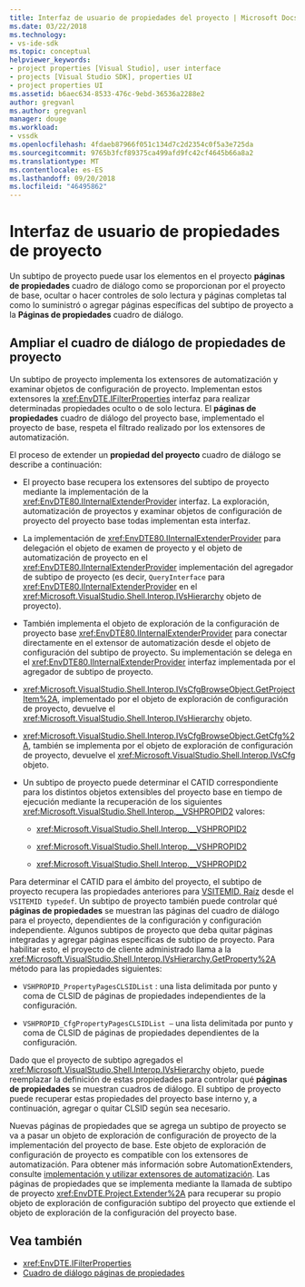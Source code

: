 ```yaml
---
title: Interfaz de usuario de propiedades del proyecto | Microsoft Docs
ms.date: 03/22/2018
ms.technology:
- vs-ide-sdk
ms.topic: conceptual
helpviewer_keywords:
- project properties [Visual Studio], user interface
- projects [Visual Studio SDK], properties UI
- project properties UI
ms.assetid: b6aec634-8533-476c-9ebd-36536a2288e2
author: gregvanl
ms.author: gregvanl
manager: douge
ms.workload:
- vssdk
ms.openlocfilehash: 4fdaeb87966f051c134d7c2d2354c0f5a3e725da
ms.sourcegitcommit: 9765b3fcf89375ca499afd9fc42cf4645b66a8a2
ms.translationtype: MT
ms.contentlocale: es-ES
ms.lasthandoff: 09/20/2018
ms.locfileid: "46495862"
---
```

# <a name="project-property-user-interface"></a>Interfaz de usuario de propiedades de proyecto
Un subtipo de proyecto puede usar los elementos en el proyecto **páginas de propiedades** cuadro de diálogo como se proporcionan por el proyecto de base, ocultar o hacer controles de solo lectura y páginas completas tal como lo suministró o agregar páginas específicas del subtipo de proyecto a la **Páginas de propiedades** cuadro de diálogo.

## <a name="extending-the-project-property-dialog-box"></a>Ampliar el cuadro de diálogo de propiedades de proyecto
 Un subtipo de proyecto implementa los extensores de automatización y examinar objetos de configuración de proyecto. Implementan estos extensores la <xref:EnvDTE.IFilterProperties> interfaz para realizar determinadas propiedades oculto o de solo lectura. El **páginas de propiedades** cuadro de diálogo del proyecto base, implementado el proyecto de base, respeta el filtrado realizado por los extensores de automatización.

 El proceso de extender un **propiedad del proyecto** cuadro de diálogo se describe a continuación:

-   El proyecto base recupera los extensores del subtipo de proyecto mediante la implementación de la <xref:EnvDTE80.IInternalExtenderProvider> interfaz. La exploración, automatización de proyectos y examinar objetos de configuración de proyecto del proyecto base todas implementan esta interfaz.

-   La implementación de <xref:EnvDTE80.IInternalExtenderProvider> para delegación el objeto de examen de proyecto y el objeto de automatización de proyecto en el <xref:EnvDTE80.IInternalExtenderProvider> implementación del agregador de subtipo de proyecto (es decir, `QueryInterface` para <xref:EnvDTE80.IInternalExtenderProvider> en el <xref:Microsoft.VisualStudio.Shell.Interop.IVsHierarchy> objeto de proyecto).

-   También implementa el objeto de exploración de la configuración de proyecto base <xref:EnvDTE80.IInternalExtenderProvider> para conectar directamente en el extensor de automatización desde el objeto de configuración del subtipo de proyecto. Su implementación se delega en el <xref:EnvDTE80.IInternalExtenderProvider> interfaz implementada por el agregador de subtipo de proyecto.

-   <xref:Microsoft.VisualStudio.Shell.Interop.IVsCfgBrowseObject.GetProjectItem%2A>, implementado por el objeto de exploración de configuración de proyecto, devuelve el <xref:Microsoft.VisualStudio.Shell.Interop.IVsHierarchy> objeto.

-   <xref:Microsoft.VisualStudio.Shell.Interop.IVsCfgBrowseObject.GetCfg%2A>, también se implementa por el objeto de exploración de configuración de proyecto, devuelve el <xref:Microsoft.VisualStudio.Shell.Interop.IVsCfg> objeto.

-   Un subtipo de proyecto puede determinar el CATID correspondiente para los distintos objetos extensibles del proyecto base en tiempo de ejecución mediante la recuperación de los siguientes <xref:Microsoft.VisualStudio.Shell.Interop.__VSHPROPID2> valores:

    -   <xref:Microsoft.VisualStudio.Shell.Interop.__VSHPROPID2>

    -   <xref:Microsoft.VisualStudio.Shell.Interop.__VSHPROPID2>

    -   <xref:Microsoft.VisualStudio.Shell.Interop.__VSHPROPID2>

Para determinar el CATID para el ámbito del proyecto, el subtipo de proyecto recupera las propiedades anteriores para [VSITEMID. Raíz](<xref:Microsoft.VisualStudio.VSConstants.VSITEMID#Microsoft_VisualStudio_VSConstants_VSITEMID_Root>) desde el `VSITEMID typedef`. Un subtipo de proyecto también puede controlar qué **páginas de propiedades** se muestran las páginas del cuadro de diálogo para el proyecto, dependientes de la configuración y configuración independiente. Algunos subtipos de proyecto que deba quitar páginas integradas y agregar páginas específicas de subtipo de proyecto. Para habilitar esto, el proyecto de cliente administrado llama a la <xref:Microsoft.VisualStudio.Shell.Interop.IVsHierarchy.GetProperty%2A> método para las propiedades siguientes:

-   `VSHPROPID_PropertyPagesCLSIDList` : una lista delimitada por punto y coma de CLSID de páginas de propiedades independientes de la configuración.

-   `VSHPROPID_CfgPropertyPagesCLSIDList —` una lista delimitada por punto y coma de CLSID de páginas de propiedades dependientes de la configuración.

Dado que el proyecto de subtipo agregados el <xref:Microsoft.VisualStudio.Shell.Interop.IVsHierarchy> objeto, puede reemplazar la definición de estas propiedades para controlar qué **páginas de propiedades** se muestran cuadros de diálogo. El subtipo de proyecto puede recuperar estas propiedades del proyecto base interno y, a continuación, agregar o quitar CLSID según sea necesario.

Nuevas páginas de propiedades que se agrega un subtipo de proyecto se va a pasar un objeto de exploración de configuración de proyecto de la implementación del proyecto de base. Este objeto de exploración de configuración de proyecto es compatible con los extensores de automatización. Para obtener más información sobre AutomationExtenders, consulte [implementación y utilizar extensores de automatización](https://msdn.microsoft.com/Library/0d5c218c-f412-4b28-ab0c-33a611f62356). Las páginas de propiedades que se implementa mediante la llamada de subtipo de proyecto <xref:EnvDTE.Project.Extender%2A> para recuperar su propio objeto de exploración de configuración subtipo del proyecto que extiende el objeto de exploración de la configuración del proyecto base.

## <a name="see-also"></a>Vea también

- <xref:EnvDTE.IFilterProperties>
- [Cuadro de diálogo páginas de propiedades](/previous-versions/visualstudio/visual-studio-2010/as5chysf(v=vs.100))